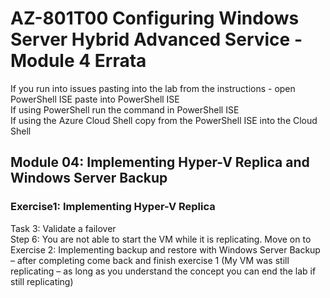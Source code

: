 # AZ-801T00 Configuring Windows Server  Hybrid Advanced Service - Module 4 Errata

If you run into issues pasting into the lab from the instructions - open PowerShell ISE paste into PowerShell ISE<br>
If using PowerShell run the command in PowerShell ISE <br>
If using the Azure Cloud Shell copy from the PowerShell ISE into the Cloud Shell <br>

## Module 04: Implementing Hyper-V Replica and Windows Server Backup

### Exercise1: Implementing Hyper-V Replica

Task 3: Validate a failover<br>
Step 6: You are not able to start the VM while it is replicating.  Move on to Exercise 2: Implementing backup and restore with Windows Server Backup – after completing come back and finish exercise 1 (My VM was still replicating – as long as you understand the concept you can end the lab if still replicating)
 

